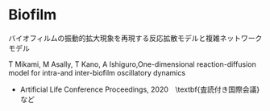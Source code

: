 # Biofilm
バイオフィルムの振動的拡大現象を再現する反応拡散モデルと複雑ネットワークモデル

T Mikami, M Asally, T Kano, A Ishiguro,One-dimensional reaction-diffusion model for intra-and inter-biofilm oscillatory dynamics
 - Artificial Life Conference Proceedings, 2020　\textbf{査読付き国際会議}
 など
